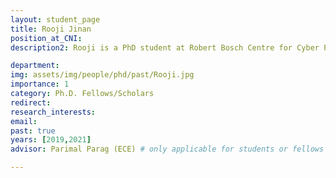 ```yaml
---
layout: student_page
title: Rooji Jinan
position_at_CNI:
description2: Rooji is a PhD student at Robert Bosch Centre for Cyber Physical Systems, IISc, working under the guidance of Dr. Parimal Parag, Department of Electrical Communication Engineering, IISc. Rooji received her B.Tech. degree in Electronics and Communication and her M.Tech. in Communication Engineering and Signal Processing from Calicut University, Kerala. Prior to joining IISc, she worked as an Assistant Professor at Christ College of Engineering (affiliated to Kalam Technological University), Kerala during 2016-17. Her broad research interests are in applied probability and her current project focuses on design and analysis of efficient distributed storage and computation systems with the goal of achieving low latency.

department:
img: assets/img/people/phd/past/Rooji.jpg
importance: 1
category: Ph.D. Fellows/Scholars
redirect: 
research_interests: 
email: 
past: true
years: [2019,2021]
advisor: Parimal Parag (ECE) # only applicable for students or fellows

---
```



